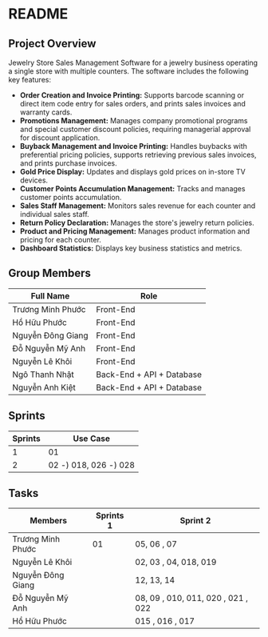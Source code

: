 # README

## Project Overview

Jewelry Store Sales Management Software for a jewelry business operating a single store with multiple counters. The software includes the following key features:

- **Order Creation and Invoice Printing:** Supports barcode scanning or direct item code entry for sales orders, and prints sales invoices and warranty cards.
- **Promotions Management:** Manages company promotional programs and special customer discount policies, requiring managerial approval for discount application.
- **Buyback Management and Invoice Printing:** Handles buybacks with preferential pricing policies, supports retrieving previous sales invoices, and prints purchase invoices.
- **Gold Price Display:** Updates and displays gold prices on in-store TV devices.
- **Customer Points Accumulation Management:** Tracks and manages customer points accumulation.
- **Sales Staff Management:** Monitors sales revenue for each counter and individual sales staff.
- **Return Policy Declaration:** Manages the store's jewelry return policies.
- **Product and Pricing Management:** Manages product information and pricing for each counter.
- **Dashboard Statistics:** Displays key business statistics and metrics.

## Group Members

| Full Name | Role |
|----------|----------|
| Trương Minh Phước   | Front-End   |
| Hồ Hữu Phước    | Front-End    |
| Nguyễn Đông Giang    | Front-End    |
| Đỗ Nguyễn Mỹ Anh    | Front-End    |
| Nguyễn Lê Khôi    | Front-End    |
| Ngô Thanh Nhật    | Back-End + API + Database    |
| Nguyễn Anh Kiệt    | Back-End + API + Database    |

## Sprints
| Sprints | Use Case |
|----------|----------|
| 1   | 01  |
| 2   | 02 -) 018, 026 -) 028  |


## Tasks
| Members | Sprints 1 | Sprint 2 | 
|----------|----------|----------|
|Trương Minh Phước  | 01  | 05, 06 , 07 |
|Nguyễn Lê Khôi |  |02, 03 , 04, 018, 019 |
|Nguyễn Đông Giang | | 12, 13, 14 | 
|Đỗ Nguyễn Mỹ Anh |  | 08, 09 , 010, 011, 020 , 021 , 022 | 
|Hồ Hữu Phước | | 015 , 016 , 017 | 

